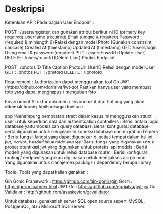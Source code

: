 
# Deskripsi

Ketentuan API :
Pada bagian User Endpoint :

POST : /users/register, dan gunakan atribut berikut ini
ID (primary key, required)
Username (required)
Email (unique & required) 
Password (required & minlength 6)
Relasi dengan model Photo (Gunakan constraint cascade)
Created At (timestamp)
Updated At (timestamp)
GET: /users/login
Using email & password (required)
PUT : /users/:userId (Update User)
DELETE : /users/:userId (Delete User)
Photos Endpoint

POST : /photos 
ID
Title
Caption
PhotoUrl
UserID
Relasi dengan model User
GET : /photos
PUT : /photoId
DELETE : /:photoId


Requirement :
Authorization dapat menggunakan tool Go JWT (https://github.com/dgrijalva/jwt-go) 
Pastikan hanya user yang membuat foto yang dapat menghapus / mengubah foto


Environment
Struktur dokumen / environment dari GoLang yang akan dibentuk kurang lebih sebagai berikut :

app :Menampung pembuatan struct dalam kasus ini menggunakan struct user untuk keperluan data dan authentication
controllers : Berisi antara logic database yaitu models dan query
database: Berisi konfigurasi database serta digunakan untuk menjalankan koneksi database dan migration
helpers : Berisi fungsi-fungsi yang dapat digunakan di setiap tempat dalam hal ini jwt, bcrypt, headerValue
middlewares :Berisi fungsi yang digunakan untuk proses otentikasi jwt yang digunakan untuk proteksi api
models : Berisi models yang digunakan untuk relasi database 
router : Berisi konfigurasi routing / endpoint yang akan digunakan untuk mengakses api
go mod : Yang digunakan untuk manajemen package / dependency berupa library


Tools :
Tools yang dapat kalian gunakan : 

Gin Gonic Framework : https://github.com/gin-gonic/gin 
Gorm : https://gorm.io/index.html 
JWT Go : https://github.com/dgrijalva/jwt-go 
Go Validator : http://github.com/asaskevich/govalidator 


Untuk database, gunakanlah server SQL open source seperti MySQL, PostgreSQL, atau Microsoft SQL Server.
